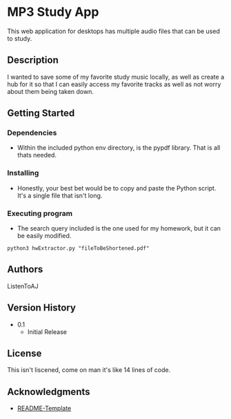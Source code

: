 # MP3 Study App

This web application for desktops has multiple audio files that can be used to study.

## Description

I wanted to save some of my favorite study music locally, as well as create a hub for it so that I can easily access my favorite tracks as well as not worry about them being taken down.

## Getting Started

### Dependencies

* Within the included python env directory, is the pypdf library.  That is all thats needed.

### Installing
  
* Honestly, your best bet would be to copy and paste the Python script.  It's a single file that isn't long.

### Executing program

* The search query included is the one used for my homework, but it can be easily modified.
```
python3 hwExtractor.py "fileToBeShortened.pdf"
```

## Authors

ListenToAJ


## Version History

* 0.1
    * Initial Release

## License

This isn't liscened, come on man it's like 14 lines of code.

## Acknowledgments

* [README-Template](https://gist.github.com/DomPizzie/7a5ff55ffa9081f2de27c315f5018afc)
